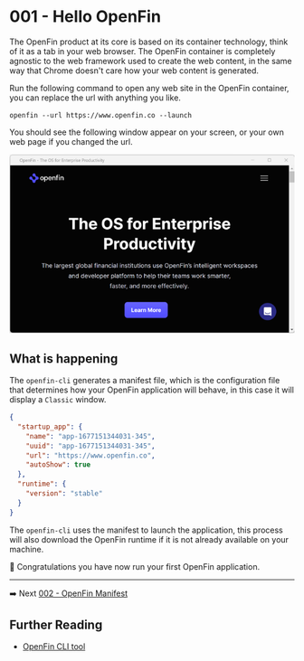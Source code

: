 # 001 - Hello OpenFin

The OpenFin product at its core is based on its container technology, think of it as a tab in your web browser. The OpenFin container is completely agnostic to the web framework used to create the web content, in the same way that Chrome doesn't care how your web content is generated.

Run the following command to open any web site in the OpenFin container, you can replace the url with anything you like.

```shell
openfin --url https://www.openfin.co --launch
```

You should see the following window appear on your screen, or your own web page if you changed the url.

![OpenFin Container](./assets/classic-openfin.co.png)

## What is happening

The `openfin-cli` generates a manifest file, which is the configuration file that determines how your OpenFin application will behave, in this case it will display a `Classic` window.

```json
{
  "startup_app": {
    "name": "app-1677151344031-345",
    "uuid": "app-1677151344031-345",
    "url": "https://www.openfin.co",
    "autoShow": true
  },
  "runtime": {
    "version": "stable"
  }
}
```

The `openfin-cli` uses the manifest to launch the application, this process will also download the OpenFin runtime if it is not already available on your machine.

:tada: Congratulations you have now run your first OpenFin application.

---

:arrow_right: Next [002 - OpenFin Manifest](../002-openfin-manifest/README.md)

## Further Reading

- [OpenFin CLI tool](https://developers.openfin.co/of-docs/docs/openfin-cli-tool)
